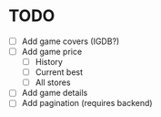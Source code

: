# TODO

- [ ] Add game covers (IGDB?)
- [ ] Add game price
    - [ ] History
    - [ ] Current best
    - [ ] All stores
- [ ] Add game details
- [ ] Add pagination (requires backend)